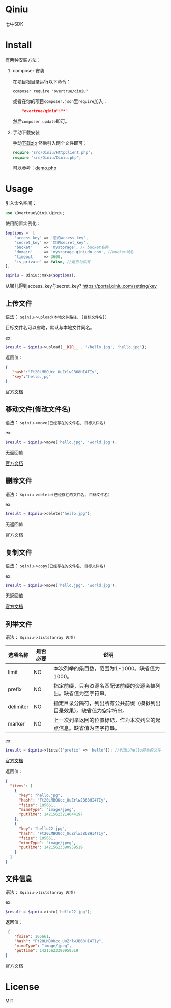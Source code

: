 # Qiniu

七牛SDK


# Install

有两种安装方法：

1. composer 安装

    在项目根目录运行以下命令：

    ```shell
    composer require "overtrue/qiniu"
    ```
    
    或者在你的项目`composer.json`里`require`加入：
    
    ```json
        "overtrue/qiniu":"*"
    ```
    然后`composer update`即可。

2. 手动下载安装

    手动[下载zip](https://github.com/overtrue/qiniu/archive/master.zip) 然后引入两个文件即可：

    ```php
    require "src/Qiniu/HttpClient.php";
    require "src/Qiniu/Qiniu.php";
    ```

    可以参考：[demo.php](https://github.com/overtrue/qiniu/blob/master/demo.php)

# Usage

引入命名空间：

```php
use \Overtrue\Qiniu\Qiniu;
```


使用配置实例化：

```php
$options =  [
    'access_key' => '您的access_key',
    'secret_key' => '您的secret_key',
    'bucket'     => 'mystorage', // bucket名称
    'domain'     => 'mystorage.qiniudn.com', //bucket域名
    'timeout'    => 3600,
    'is_private' => false, //是否为私有
];

$qiniu = Qiniu::make($options);
```

从哪儿得到access_key与secret_key? https://portal.qiniu.com/setting/key

## 上传文件

语法： `$qiniu->upload(本地文件路径, [目标文件名])`

目标文件名可以省略，默认与本地文件同名。

ex: 
```php
$result = $qiniu->upload(__DIR__ . '/hello.jpg', 'hello.jpg');
```

返回值：

```json
{
   "hash":"Ft20LMBOUcc_UuZrlwJB68HI4TIy",
   "key":"hello.jpg"
}
```

[官方文档](http://developer.qiniu.com/docs/v6/api/reference/up/upload.html)

## 移动文件(修改文件名)


语法： `$qiniu->move(已经存在的文件名, 目标文件名)`

ex: 
```php
$result = $qiniu->move('hello.jpg', 'world.jpg');
```

无返回值

[官方文档](http://developer.qiniu.com/docs/v6/api/reference/rs/move.html)

## 删除文件


语法： `$qiniu->delete(已经存在的文件名, 目标文件名)`

ex: 
```php
$result = $qiniu->delete('hello.jpg');
```

无返回值

[官方文档](http://developer.qiniu.com/docs/v6/api/reference/rs/delete.html)

## 复制文件


语法： `$qiniu->copy(已经存在的文件名, 目标文件名)`

ex: 
```php
$result = $qiniu->move('hello.jpg', 'world.jpg');
```

无返回值

[官方文档](http://developer.qiniu.com/docs/v6/api/reference/rs/copy.html)

## 列举文件


语法： `$qiniu->lists(array 选项)`

| 选项名称 | 是否必要 | 说明 |
| ----- |----- | ----- |
| limit  |  NO  | 本次列举的条目数，范围为1-1000。缺省值为1000。|
| prefix  |  NO  | 指定前缀，只有资源名匹配该前缀的资源会被列出。缺省值为空字符串。|
| delimiter | NO |  指定目录分隔符，列出所有公共前缀（模拟列出目录效果）。缺省值为空字符串。|
| marker  | NO  | 上一次列举返回的位置标记，作为本次列举的起点信息。缺省值为空字符串。|

ex: 
```php
$result = $qiniu->lists(['prefix' => 'hello']); //列出以hello开头的文件
```

[官方文档](http://developer.qiniu.com/docs/v6/api/reference/rs/list.html)

返回值：

```json
{
  "items": [
    {
      "key": "hello.jpg",
      "hash": "Ft20LMBOUcc_UuZrlwJB68HI4TIy",
      "fsize": 105661,
      "mimeType": "image/jpeg",
      "putTime": 14215623214044197
    },
    {
      "key": "hello22.jpg",
      "hash": "Ft20LMBOUcc_UuZrlwJB68HI4TIy",
      "fsize": 105661,
      "mimeType": "image/jpeg",
      "putTime": 14215623390959519
    }
  ]
}
```

## 文件信息


语法： `$qiniu->lists(array 选项)`

ex:

```php
$result = $qiniu->info('hello22.jpg');
```

返回值：

```json
 {
    "fsize": 105661,
    "hash": "Ft20LMBOUcc_UuZrlwJB68HI4TIy",
    "mimeType": "image/jpeg",
    "putTime": 14215623390959519
}      
```

[官方文档](http://developer.qiniu.com/docs/v6/api/reference/rs/stat.html)

# License

MIT